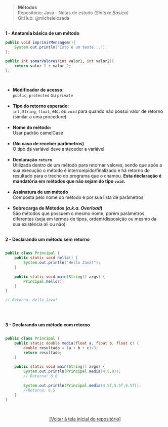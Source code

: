 > **Métodos**  
> Repositório: Java - Notas de estudo *(Sintaxe Básica)*    
> GitHub: @michelelozada
&nbsp;
     
&nbsp;       
**1 - Anatomia básica de um método**
```java
public void imprimirMensagem(){
	System.out.println("Isto é um teste...");
};

public int somarValores(int valor1, int valor2){
	return valor 1 + valor 2;
};
```
&nbsp;

- **Modificador de acesso:**      
      `public`, `protected` ou `private`
&nbsp;     
&nbsp;     
 - **Tipo do retorno esperado:**         
      `int`, `String`, `float`, etc. ou `void` para quando não possui valor de retorno (similar a uma procedure)
 &nbsp;     
 &nbsp;     
 - **Nome do método:**         
      Usar padrão camelCase  
 &nbsp;
 &nbsp;      
 - **(No caso de receber parâmetros)**  
      O tipo da variável deve anteceder a variável
 &nbsp;     
 &nbsp;     
 - **Declaração `return`**      
	  Utilizada dentro de um método para retornar valores, sendo que após a sua execução o método é interrompido/finalizado e há retorno do resultado para o trecho do programa que o chamou. **Esta declaração é mandatória em métodos que não sejam do tipo `void.`**       
 &nbsp;     
 &nbsp;     
 - **Assinatura de um método**    
      Composta pelo nome do método e por sua lista de parâmetros
 &nbsp;     
 &nbsp;
 - **Sobrecarga de Métodos (*a.k.a. Overload*)**  
	  São métodos que possuem o mesmo nome, porém parâmetros diferentes (seja em termos de tipos, ordem/disposição ou mesmo da sua existência ali ou não).
 &nbsp;

 &nbsp;    
**2 - Declarando um método sem retorno**
```java

public class Principal {
	public static void hello() {
		System.out.println("Hello Java!"); 
	}
	
	public static void main(String[] args) {
		Principal.hello();
	}
}

// Retorna: Hello Java!
```
&nbsp;

&nbsp;      
**3 - Declarando um método com retorno**
```java

public class Principal {
	public static double media(float a, float b, float c) {
		double resultado = (a + b + c)/3;
		return resultado;
	}
	
	public static void main(String[] args) {
		System.out.println(Principal.media(4,5,9)); 
		// Retorna: 6.0
		
		System.out.println(Principal.media(4.5f,5.5f,9.5f));
		//Retorna: 6.5		
	}				
}
```

&nbsp;

<div align="center">
<a href="https://github.com/michelelozada/Java-Study-Notes">[Voltar à tela inicial do repositório]</a>
</div>